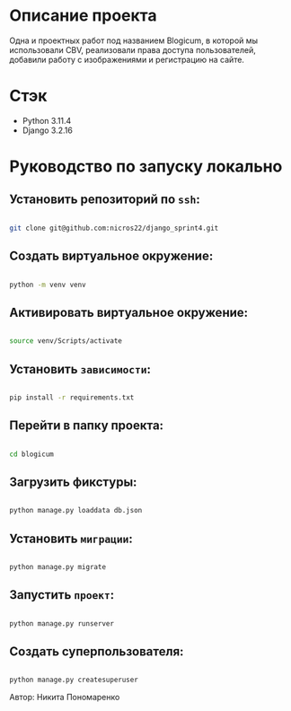 # Описание проекта
Одна и проектных работ под названием Blogicum, в которой мы использовали CBV, реализовали права доступа пользователей, добавили работу с изображениями и регистрацию на сайте.
# Стэк
- Python 3.11.4
- Django 3.2.16
# Руководство по запуску локально
## Установить репозиторий по `ssh`: 

```sh 

git clone git@github.com:nicros22/django_sprint4.git

```



## Создать виртуальное окружение: 

```sh 

python -m venv venv 

``` 

 

## Активировать виртуальное окружение: 

```sh 

source venv/Scripts/activate

``` 

 

## Установить `зависимости`: 

```sh 

pip install -r requirements.txt

``` 



## Перейти в папку проекта: 

```sh 

cd blogicum

``` 



 ## Загрузить фикстуры: 

```sh 

python manage.py loaddata db.json

```



## Установить `миграции`: 

```sh 

python manage.py migrate 

``` 

 

## Запустить `проект`: 

```sh 

python manage.py runserver 

``` 

 

## Создать суперпользователя:

```sh 

python manage.py createsuperuser 

```



Автор:
Никита Пономаренко

